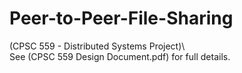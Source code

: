 # Peer-to-Peer-File-Sharing

(CPSC 559 - Distributed Systems Project)\  
See (CPSC 559 Design Document.pdf) for full details.

